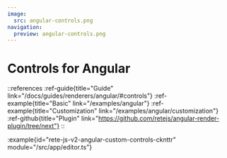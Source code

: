 ```yaml
---
image:
  src: angular-controls.png
navigation:
  preview: angular-controls.png
---
```


# Controls for Angular

::references
:ref-guide{title="Guide" link="/docs/guides/renderers/angular/#controls"}
:ref-example{title="Basic" link="/examples/angular"}
:ref-example{title="Customization" link="/examples/angular/customization"}
:ref-github{title="Plugin" link="https://github.com/retejs/angular-render-plugin/tree/next"}
::

:example{id="rete-js-v2-angular-custom-controls-cknttr" module="/src/app/editor.ts"}

